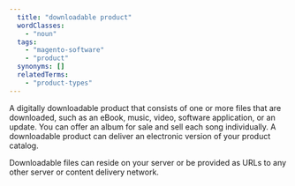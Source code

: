 ```yaml
---
  title: "downloadable product"
  wordClasses:
    - "noun"
  tags:
    - "magento-software"
    - "product"
  synonyms: []
  relatedTerms:
    - "product-types"
---
```

A digitally downloadable product that consists of one or more files that are downloaded, such as an eBook, music, video, software application, or an update. You can offer an album for sale and sell each song individually. A downloadable product can deliver an electronic version of your product catalog.

Downloadable files can reside on your server or be provided as URLs to any other server or content delivery network.
